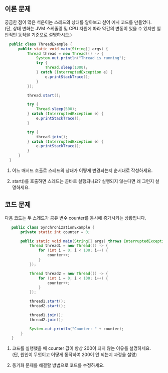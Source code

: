 ## 이론 문제

궁금한 점이 많은 석운이는 스레드의 상태를 알아보고 싶어 예시 코드를 만들었다.  
(단, 상태 변화는 JVM 스케줄링 및 CPU 자원에 따라 약간의 변동이 있을 수 있지만 일반적인 동작을 기준으로 설명하시오.)  

  ``` java
    public class ThreadExample {
        public static void main(String[] args) {
            Thread thread = new Thread(() -> {
                System.out.println("Thread is running");
                try {
                    Thread.sleep(1000);
                } catch (InterruptedException e) {
                    e.printStackTrace();
                }
            });

            thread.start();

            try {
                Thread.sleep(500);
            } catch (InterruptedException e) {
                e.printStackTrace();
            }

            try {
                thread.join();
            } catch (InterruptedException e) {
                e.printStackTrace();
            }
        }
    }
  ```

  1.	어느 매서드 호출로 스레드의 상태가 어떻게 변경되는지 순서대로 작성하세요.  
     
  2.	start()를 호출하면 스레드는 곧바로 실행되나요? 실행되지 않는다면 왜 그런지 설명하세요.


## 코드 문제

다음 코드는 두 스레드가 공유 변수 counter를 동시에 증가시키는 상황입니다.  
   ``` java
      public class SynchronizationExample {
          private static int counter = 0;
  
          public static void main(String[] args) throws InterruptedException {
              Thread thread1 = new Thread(() -> {
                  for (int i = 0; i < 100; i++) {
                      counter++;
                  }
              });
  
              Thread thread2 = new Thread(() -> {
                  for (int i = 0; i < 100; i++) {
                      counter++;
                  }
              });
  
              thread1.start();
              thread2.start();
  
              thread1.join();
              thread2.join();
  
              System.out.println("Counter: " + counter);
          }
      }
   ```
   
  1.	코드를 실행했을 때 counter 값이 항상 200이 되지 않는 이유를 설명하세요.  
     (단, 원인이 무엇이고 어떻게 동작하여 200이 안 되는지 과정을 설명)  
    	
  2.	동기화 문제를 해결할 방법으로 코드를 수정하세요.  
